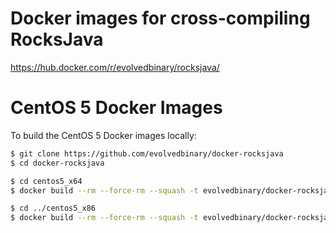 # Docker images for cross-compiling RocksJava

https://hub.docker.com/r/evolvedbinary/rocksjava/

# CentOS 5 Docker Images
To build the CentOS 5 Docker images locally:

```bash
$ git clone https://github.com/evolvedbinary/docker-rocksjava
$ cd docker-rocksjava

$ cd centos5_x64
$ docker build --rm --force-rm --squash -t evolvedbinary/docker-rocksjava:centos5_x64 .

$ cd ../centos5_x86
$ docker build --rm --force-rm --squash -t evolvedbinary/docker-rocksjava:centos5_x86 .
```
